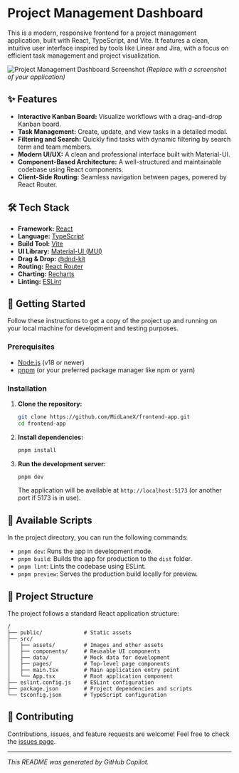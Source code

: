 # Project Management Dashboard

This is a modern, responsive frontend for a project management application, built with React, TypeScript, and Vite. It features a clean, intuitive user interface inspired by tools like Linear and Jira, with a focus on efficient task management and project visualization.

![Project Management Dashboard Screenshot](https://i.imgur.com/YOUR_SCREENSHOT_URL.png) 
*(Replace with a screenshot of your application)*

## ✨ Features

- **Interactive Kanban Board:** Visualize workflows with a drag-and-drop Kanban board.
- **Task Management:** Create, update, and view tasks in a detailed modal.
- **Filtering and Search:** Quickly find tasks with dynamic filtering by search term and team members.
- **Modern UI/UX:** A clean and professional interface built with Material-UI.
- **Component-Based Architecture:** A well-structured and maintainable codebase using React components.
- **Client-Side Routing:** Seamless navigation between pages, powered by React Router.

## 🛠️ Tech Stack

- **Framework:** [React](https://reactjs.org/)
- **Language:** [TypeScript](https://www.typescriptlang.org/)
- **Build Tool:** [Vite](https://vitejs.dev/)
- **UI Library:** [Material-UI (MUI)](https://mui.com/)
- **Drag & Drop:** [@dnd-kit](https://dndkit.com/)
- **Routing:** [React Router](https://reactrouter.com/)
- **Charting:** [Recharts](https://recharts.org/)
- **Linting:** [ESLint](https://eslint.org/)

## 🚀 Getting Started

Follow these instructions to get a copy of the project up and running on your local machine for development and testing purposes.

### Prerequisites

- [Node.js](https://nodejs.org/) (v18 or newer)
- [pnpm](https://pnpm.io/) (or your preferred package manager like npm or yarn)

### Installation

1.  **Clone the repository:**
    ```sh
    git clone https://github.com/MidLaneX/frontend-app.git
    cd frontend-app
    ```

2.  **Install dependencies:**
    ```sh
    pnpm install
    ```

3.  **Run the development server:**
    ```sh
    pnpm dev
    ```
    The application will be available at `http://localhost:5173` (or another port if 5173 is in use).

## 📜 Available Scripts

In the project directory, you can run the following commands:

- `pnpm dev`: Runs the app in development mode.
- `pnpm build`: Builds the app for production to the `dist` folder.
- `pnpm lint`: Lints the codebase using ESLint.
- `pnpm preview`: Serves the production build locally for preview.

## 📁 Project Structure

The project follows a standard React application structure:

```
/
├── public/             # Static assets
├── src/
│   ├── assets/         # Images and other assets
│   ├── components/     # Reusable UI components
│   ├── data/           # Mock data for development
│   ├── pages/          # Top-level page components
│   ├── main.tsx        # Main application entry point
│   └── App.tsx         # Root application component
├── eslint.config.js    # ESLint configuration
├── package.json        # Project dependencies and scripts
└── tsconfig.json       # TypeScript configuration
```

## 🤝 Contributing

Contributions, issues, and feature requests are welcome! Feel free to check the [issues page](https://github.com/MidLaneX/frontend-app/issues).

---
_This README was generated by GitHub Copilot._

